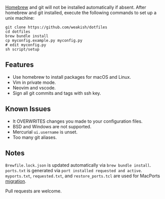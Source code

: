[Homebrew] and git will not be installed automatically if absent.
After homebrew and git installed,
execute the following commands to set up a unix machine:

    git clone https://github.com/weakish/dotfiles
    cd dotfiles
    brew bundle install
    cp myconfig.example.py myconfig.py
    # edit myconfig.py
    sh script/setup

[Homebrew]: https://brew.sh/

## Features

- Use homebrew to install packages for macOS and Linux.
- Vim in private mode.
- Neovim and vscode.
- Sign all git commits and tags with ssh key.

## Known Issues

- It OVERWRITES changes you made to your configuration files.
- BSD and Windows are not supported.
- Mercurial `ui.username` is unset.
- Too many git aliases.

## Notes

`Brewfile.lock.json` is updated automatically via `brew bundle install`.
`ports.txt` is generated via `port installed requested and active`.
`myports.txt`, `requested.txt`, and `restore_ports.tcl` are used for MacPorts [migration].

Pull requests are welcome.

[migration]: https://trac.macports.org/wiki/Migration
